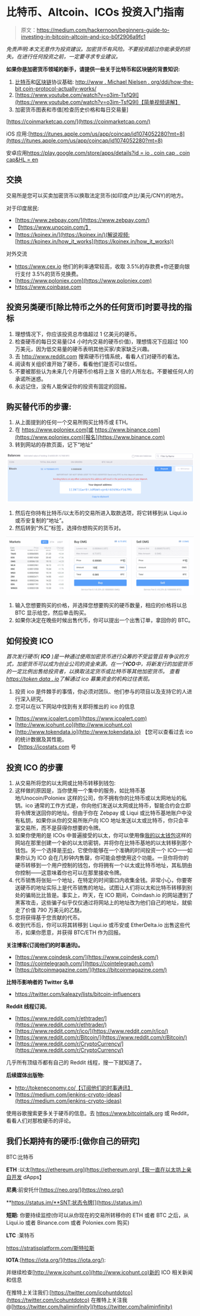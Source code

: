 # 比特币、Altcoin、ICOs 投资入门指南

> 原文：<https://medium.com/hackernoon/beginners-guide-to-investing-in-bitcoin-altcoin-and-ico-b0f2906a9fc1>

*免责声明:本文无意作为投资建议。加密货币有风险。不要投资超过你能承受的损失。在进行任何投资之前，一定要寻求专业建议。*

**如果你是加密货币领域的新手，请提供一些关于比特币和区块链的背景知识:**

1.  [比特币](https://hackernoon.com/tagged/bitcoin)和[区块链](https://hackernoon.com/tagged/blockchain)协议基础:
    [http://www . Michael Nielsen . org/ddi/how-the-bit coin-protocol-actually-works/](http://www.michaelnielsen.org/ddi/how-the-bitcoin-protocol-actually-works/)
2.  [https://www.youtube.com/watch?v=o3im-TsfQ9I](https://www.youtube.com/watch?v=o3im-TsfQ9I)【简单视频讲解】
3.  加密货币图表和市值[检查历史价格和每日交易量]

[https://coinmarketcap.com/](https://coinmarketcap.com/)

iOS 应用:[https://itunes.apple.com/us/app/coincap/id1074052280?mt=8](https://itunes.apple.com/us/app/coincap/id1074052280?mt=8)

安卓应用[https://play.google.com/store/apps/details?id = io . coin cap . coin cap&HL = en](https://play.google.com/store/apps/details?id=io.coinCap.coinCap&hl=en)

## 交换

交易所是您可以买卖加密货币以换取法定货币(如印度卢比/美元/CNY)的地方。

对于印度居民:

*   [https://www.zebpay.com/](https://www.zebpay.com/)
*   【https://www.unocoin.com/】
*   [https://koinex.in/](https://koinex.in/)(解说视频:[https://koinex.in/how_it_works](https://koinex.in/how_it_works))

对外交流

*   https://www.cex.io 他们的利率通常较高，收取 3.5%的存款费+你还要向银行支付 3.5%的货币兑换费。
*   [https://www.poloniex.com](https://www.poloniex.com)
*   https://www.coinbase.com

## 投资另类硬币[除比特币之外的任何货币]时要寻找的指标

1.  理想情况下，你应该投资总市值超过 1 亿美元的硬币。
2.  检查硬币的每日交易量(24 小时内交易的硬币价值)，理想情况下应超过 100 万美元，因为低交易量的硬币表明其他买家/卖家缺乏兴趣。
3.  去 http://www.reddit.com 搜索硬币行情系统，看看人们对硬币的看法。
4.  阅读有关组织谁开始了硬币，看看他们是否可以信任。
5.  不要被那些认为未来几个月硬币价格将上涨 X 倍的人所左右。不要被任何人的承诺所迷惑。
6.  永远记住，没有人能保证你的投资有固定的回报。

## 购买替代币的步骤:

1.  从上面提到的任何一个交易所购买比特币或 ETH。
2.  在 https://www.poloniex.com[或 https://www.binance.com](https://www.poloniex.com)[报名](https://www.binance.com)
3.  转到网站的存款页面，记下“地址”

![](img/c035bf3ff2076382f8db6d401aab3ce3.png)

1.  然后在你持有比特币/以太币的交易所进入取款选项，将它转移到从 Liqui.io 或币安复制的“地址”。
2.  然后转到“外汇”标签，选择你想购买的货币对。

![](img/0cf35a7cd70e50a9d2c9dac641b90bbd.png)

1.  输入您想要购买的价格，并选择您想要购买的硬币数量，相应的价格将以总 BTC 显示给您，然后单击购买。
2.  如果你决定在晚些时候出售代币，你可以提出一个出售订单，拿回你的 BTC。

## 如何投资 ICO

*首次发行硬币(* ***ICO*** *)是一种通过使用加密货币进行众筹的不受监管且有争议的方式，加密货币可以成为创业公司的资金来源。在一个****ICO****中，将新发行的加密货币的一定比例出售给投资者，以换取法定货币或比特币等其他加密货币。
查看*[*https://token data . io*](https://tokendata.io)*了解通过 ico 募集资金的机构过往表现。*

1.  投资 ico 是件棘手的事情，你必须对团队、他们参与的项目以及支持它的人进行深入研究。
2.  您可以在以下网站中找到有关即将推出的 ico 的信息

*   [https://www.icoalert.com](https://www.icoalert.com)
*   [http://www.icohunt.co](http://www.icohunt.co)
*   [http://www.tokendata.io](http://www.tokendata.io) 【您可以查看过去 ico 的统计数据及其性能。
*   【https://icostats.com 号

## 投资 ICO 的步骤

1.  从交易所将您的以太网或比特币转移到钱包:
2.  这样做的原因是，当你使用一个集中的服务，如比特币基地/Unocoin/Poloniex 这样的公司，你不拥有你的比特币或以太网地址的私钥。ico 通常的工作方式是，你向他们发送以太网或比特币，智能合约会立即将令牌发送回你的地址。但由于你在 Zebpay 或 Liqui 或比特币基地账户中没有私钥，如果你从你的交易所账户向 ICO 地址发送以太或比特币，你只会丰富交易所，而不是获得你想要的令牌。
3.  如果你使用的是 ICOs 中普遍接受的以太，你可以使用像[我的以太钱包](https://myetherwallet.com/)这样的网站在那里创建一个新的以太坊密钥，并将你在比特币基地的以太转移到那个钱包。另一个选择是[平价](https://parity.io/)，它使你能够在一个准确的时间投资一个 ICO——如果你认为 ICO 会在几秒钟内售罄，你可能会想使用这个功能。一旦你将你的硬币转移到一个用户控制的钱包，你将拥有一个以太或比特币地址，其私钥由你控制——这意味着你也可以在那里接收令牌。
4.  代币销售将张贴一个地址，在特定的时间窗口内收集金钱。非常小心，你要寄送硬币的地址实际上是代币销售的地址。试图让人们将以太和比特币转移到别处的骗局比比皆是。事实上，昨天，在 ICO 期间，Coindash.io 的网站遭到了黑客攻击，这些骗子似乎仅仅通过将网站上的地址改为他们自己的地址，就偷走了价值 790 万美元的乙醚。
5.  您将获得基于您贡献的代币。
6.  收到代币后，你可以将其转移到 Liqui.io 或币安或 EtherDelta.io 出售这些代币，如果你愿意，并获得 BTC/ETH 作为回报。

**关注博客(订阅他们的时事通讯)。**

*   [https://www.coindesk.com/](https://www.coindesk.com/)
*   [https://cointelegraph.com/](https://cointelegraph.com/)
*   [https://bitcoinmagazine.com/](https://bitcoinmagazine.com/)

**比特币影响者的 Twitter 名单**

*   https://twitter.com/kaleazy/lists/bitcoin-influencers

**Reddit 线程订阅**。

*   [https://www.reddit.com/r/ethtrader/](https://www.reddit.com/r/ethtrader/)
*   [https://www.reddit.com/r/ico/](https://www.reddit.com/r/ico/)
*   [https://www.reddit.com/r/Bitcoin/](https://www.reddit.com/r/Bitcoin/)
*   [https://www.reddit.com/r/CryptoCurrency/](https://www.reddit.com/r/CryptoCurrency/)

几乎所有顶级币都有自己的 Reddit 线程，搜一下就知道了。

**后续媒体出版物:**

*   http://tokeneconomy.co/【订阅他们的时事通讯】
*   [https://medium.com/jenkins-crypto-ideas](https://medium.com/jenkins-crypto-ideas)

使用谷歌搜索更多关于硬币的信息。去 https://www.bitcointalk.org 或 Reddit，看看人们对那枚硬币的评论。

## 我们长期持有的硬币:[做你自己的研究]

BTC:比特币

**ETH** :以太[https://ethereum.org](https://ethereum.org)【我一直在以太坊上亲自开发 dApps】

**尼奥**:前安托什[https://neo.org/](https://neo.org/)

**https://status.im/**SNT:状态令牌[](https://status.im/)

**短期:**
你要持续监控(你可以从你现在的交易所转移你的 ETH 或者 BTC 之后，从 Liqui.io 或者 Binance.com 或者 Poloniex.com 购买)

**LTC** :莱特币

https://stratisplatform.com/斯特拉斯

**IOTA**:[https://iota.org/](https://iota.org/):

并继续检查[http://www.icohunt.co](http://www.icohunt.co)新的 ICO 相关新闻和信息

在推特上关注我们:[https://twitter.com/icohuntdotco](https://twitter.com/icohuntdotco)
在推特上关注我@[https://twitter.com/haliminfinity](https://twitter.com/haliminfinity)